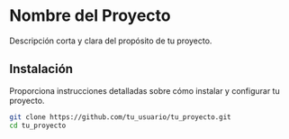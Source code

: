# Nombre del Proyecto

Descripción corta y clara del propósito de tu proyecto.

## Instalación

Proporciona instrucciones detalladas sobre cómo instalar y configurar tu proyecto.

```bash
git clone https://github.com/tu_usuario/tu_proyecto.git
cd tu_proyecto
